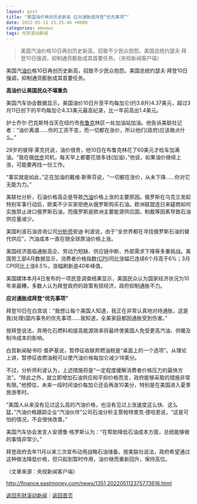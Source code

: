 ```yaml
---
layout: post
title: "美国油价再创历史新高 应对通胀成拜登“优先事项”"
date: 2022-05-11 15:25:48 +0800
categories: emnews
tags: 东财滚动新闻
---
```

> 美国汽油价格10日再创历史新高，招致不少民众抱怨。美国总统约瑟夫·拜登10日强调，抑制通货膨胀成其首要任务。（央视新闻客户端）

<p>美国汽<span id="Info.392"><a href="http://data.eastmoney.com/cjsj/yjtz/default.html" class="infokey">油价</a></span>格10日再创历史新高，招致不少民众抱怨。美国总统约瑟夫·拜登10日强调，抑制通货膨胀成其首要任务。</p><p><strong>高油价让美国民众不堪重负</strong></p>
 <p>美国汽车协会数据显示，美国油价10日升至平均每加仑(约3.8升)4.37美元，超过3月11日创下的平均每加仑4.33美元最高纪录，比一年前高出1.4美元。</p>
 <p>护士乔尔·巴克斯特当天在纽约市<span id="stock_105.BRKR"><a href="http://quote.eastmoney.com/unify/r/105.BRKR" class="keytip" data-code="105,BRKR">布鲁克</a></span><span id="quote_105.BRKR"></span>林区一处加油站加油。他告诉美联社记者：“油价离谱……你的工资不变，而一切都在涨价，所以他们(政府)应该做点什么。”</p>
 <p>28岁的彼得·莱克托说，油价很贵，他10日在<span web="1" href="http://quote.eastmoney.com/unify/r/105.BRKR" class="em_stock_key_common" data-code="105,BRKR">布鲁克</span>林花了60美元才给车加满油。“我在做<span id="stock_106.UBER"><a href="http://quote.eastmoney.com/unify/r/106.UBER" class="keytip" data-code="106,UBER">优步</a></span><span id="quote_106.UBER"></span>司机，每天早上都要花很多钱(加油)，”他说，如果油价继续上涨，可能要再找一份工作。</p>
 <p>“事实就是如此，”正在加油的戴维·斯蒂芬说，“一切都在涨价，从未下降……你对它无能为力。”</p>
 <p>美联社分析，石油价格高企是导致<span id="Info.3307"><a href="http://data.eastmoney.com/cjsj/oil_default.html" class="infokey">汽油</a></span>价格上涨的主要原因。俄罗斯在乌克兰发起特别军事行动后，欧美不少买家拒绝从俄罗斯购买石油。欧洲联盟连日来磋商如何实施禁止进口俄罗斯石油，而俄罗斯是欧洲主要能源供应国，制裁等因素导致石油供应量减少。</p>
 <p>美国利波石油咨询公司<span id="Info.3224"><a href="http://data.eastmoney.com/invest/invest/default.html" class="infokey">分析师</a></span>安迪·利波说，由于“全世界都在寻找俄罗斯石油的替代供应”，汽油成本一直在随全球原油价格上涨。</p>
 <p>美国经济面临通胀高企、劳动力短缺、供应链中断、外部需求下降等多重挑战。美国劳工部4月数据显示，消费者价格指数(<span id="Info.336"><a href="http://data.eastmoney.com/cjsj/cpi.html" class="infokey">CPI</a></span>)同比涨幅已连续6个月高于6%；3月CPI同比上涨8.5%，涨幅刷新逾40年峰值。</p>
 <p>美国媒体本月4日发布的一项民意调查结果显示，美国民众认为国家经济状况为10年来最糟，多数人认为拜登政府的政策有损经济，政府抑制通胀不力。</p><p><strong>应对通胀成拜登“优先事项”</strong></p>
 <p>拜登10日在白宫说：“我想让每个美国人知道，我正在非常认真地对待通胀，这是我(处理)国内事务的优先事项……我知道，全美家庭都因通胀受到伤害。”</p>
 <p>按拜登说法，弃用化石燃料和提高能源效率将最终使美国人免受更高汽油、供暖及制冷成本的影响。</p>
 <p>白宫新闻秘书珍·普萨基说，暂停征收联邦燃油税是“桌面上的一个选项”。从理论上讲，暂停征收燃油税可以使汽油价格每加仑减少18美分。</p>
 <p>不过，分析师利波认为，上述措施将是“一定程度缓解消费者价格压力的最快方法”。“除此之外，就立即增加石油供应和平抑价格而言，政府能够采取的措施非常有限。”他预估，未来一段时间油价每加仑还会再涨10美分，特别是在美国进入夏季旅游季时。</p>
 <p>“美国人从来没有见过这么高的汽油价格，也没有见过上涨速度这么快、这么猛，”汽油价格跟踪企业“汽油伙伴”公司石油分析主管帕特里克·德哈恩说，“这是可怕的情况，不会很快改善。”</p>
 <p>美国汽车协会发言人安德鲁·格罗斯认为：“在帮助降低石油成本方面，总统能够做的事情非常少。”</p>
 <p>拜登政府去年11月以来三次宣布动用战略石油储备。按美联社说法，政府希望通过这种做法降低价格，但只起到暂时作用，油价继而重新回升，保持高位。</p><p class="em_media">（文章来源：央视新闻客户端）</p>

<http://finance.eastmoney.com/news/1351,202205112375773616.html>

[返回东财滚动新闻](//finews.withounder.com/emnews/)｜[返回首页](//finews.withounder.com/)